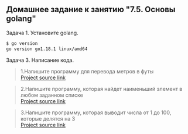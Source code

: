 ## Домашнее задание к занятию "7.5. Основы golang"
Задача 1. Установите golang.
```bash
$ go version
go version go1.18.1 linux/amd64
```

Задача 3. Написание кода.
> 1.Напишите программу для перевода метров в футы  
> [Project source link](./unit_conv/)

> 2.Напишите программу, которая найдет наименьший элемент в любом заданном списке  
> [Project source link](./min_locator/)

> 3.Напишите программу, которая выводит числа от 1 до 100, которые делятся на 3  
> [Project source link](./divisible/)
